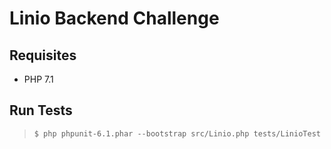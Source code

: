 # Linio Backend Challenge

## Requisites
- PHP 7.1

## Run Tests
> `$ php phpunit-6.1.phar --bootstrap src/Linio.php tests/LinioTest`
